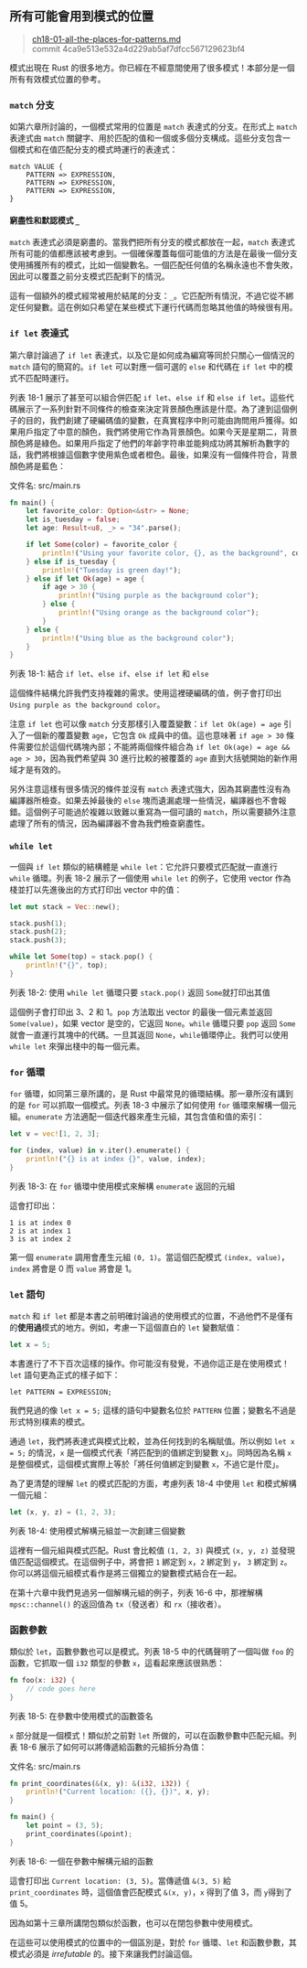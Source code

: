 ## 所有可能會用到模式的位置

> [ch18-01-all-the-places-for-patterns.md](https://github.com/rust-lang/book/blob/master/second-edition/src/ch18-01-all-the-places-for-patterns.md)
> <br>
> commit 4ca9e513e532a4d229ab5af7dfcc567129623bf4

模式出現在 Rust 的很多地方。你已經在不經意間使用了很多模式！本部分是一個所有有效模式位置的參考。

### `match` 分支

如第六章所討論的，一個模式常用的位置是 `match` 表達式的分支。在形式上 `match` 表達式由 `match` 關鍵字、用於匹配的值和一個或多個分支構成。這些分支包含一個模式和在值匹配分支的模式時運行的表達式：

```
match VALUE {
    PATTERN => EXPRESSION,
    PATTERN => EXPRESSION,
    PATTERN => EXPRESSION,
}
```

#### 窮盡性和默認模式 `_`

`match` 表達式必須是窮盡的。當我們把所有分支的模式都放在一起，`match` 表達式所有可能的值都應該被考慮到。一個確保覆蓋每個可能值的方法是在最後一個分支使用捕獲所有的模式，比如一個變數名。一個匹配任何值的名稱永遠也不會失敗，因此可以覆蓋之前分支模式匹配剩下的情況。

這有一個額外的模式經常被用於結尾的分支：`_`。它匹配所有情況，不過它從不綁定任何變數。這在例如只希望在某些模式下運行代碼而忽略其他值的時候很有用。

### `if let` 表達式

第六章討論過了 `if let` 表達式，以及它是如何成為編寫等同於只關心一個情況的 `match` 語句的簡寫的。`if let` 可以對應一個可選的 `else` 和代碼在 `if let` 中的模式不匹配時運行。

列表 18-1 展示了甚至可以組合併匹配 `if let`、`else if` 和 `else if let`。這些代碼展示了一系列針對不同條件的檢查來決定背景顏色應該是什麼。為了達到這個例子的目的，我們創建了硬編碼值的變數，在真實程序中則可能由詢問用戶獲得。如果用戶指定了中意的顏色，我們將使用它作為背景顏色。如果今天是星期二，背景顏色將是綠色。如果用戶指定了他們的年齡字符串並能夠成功將其解析為數字的話，我們將根據這個數字使用紫色或者橙色。最後，如果沒有一個條件符合，背景顏色將是藍色：

<span class="filename">文件名: src/main.rs</span>

```rust
fn main() {
    let favorite_color: Option<&str> = None;
    let is_tuesday = false;
    let age: Result<u8, _> = "34".parse();

    if let Some(color) = favorite_color {
        println!("Using your favorite color, {}, as the background", color);
    } else if is_tuesday {
        println!("Tuesday is green day!");
    } else if let Ok(age) = age {
        if age > 30 {
            println!("Using purple as the background color");
        } else {
            println!("Using orange as the background color");
        }
    } else {
        println!("Using blue as the background color");
    }
}
```

<span class="caption">列表 18-1: 結合 `if let`、`else if`、`else if let` 和 `else`</span>

這個條件結構允許我們支持複雜的需求。使用這裡硬編碼的值，例子會打印出 `Using purple as the background color`。

注意 `if let` 也可以像 `match` 分支那樣引入覆蓋變數：`if let Ok(age) = age` 引入了一個新的覆蓋變數 `age`，它包含 `Ok` 成員中的值。這也意味著 `if age > 30` 條件需要位於這個代碼塊內部；不能將兩個條件組合為 `if let Ok(age) = age && age > 30`，因為我們希望與 30 進行比較的被覆蓋的 `age` 直到大括號開始的新作用域才是有效的。

另外注意這樣有很多情況的條件並沒有 `match` 表達式強大，因為其窮盡性沒有為編譯器所檢查。如果去掉最後的 `else` 塊而遺漏處理一些情況，編譯器也不會報錯。這個例子可能過於複雜以致難以重寫為一個可讀的 `match`，所以需要額外注意處理了所有的情況，因為編譯器不會為我們檢查窮盡性。

### `while let`

一個與 `if let` 類似的結構體是 `while let`：它允許只要模式匹配就一直進行 `while` 循環。列表 18-2 展示了一個使用 `while let` 的例子，它使用 vector 作為棧並打以先進後出的方式打印出 vector 中的值：

```rust
let mut stack = Vec::new();

stack.push(1);
stack.push(2);
stack.push(3);

while let Some(top) = stack.pop() {
    println!("{}", top);
}
```

<span class="caption">列表 18-2: 使用 `while let` 循環只要 `stack.pop()` 返回 `Some`就打印出其值</span>

這個例子會打印出 3、2 和 1。`pop` 方法取出 vector 的最後一個元素並返回`Some(value)`，如果 vector 是空的，它返回 `None`。`while` 循環只要 `pop` 返回 `Some` 就會一直運行其塊中的代碼。一旦其返回 `None`，`while`循環停止。我們可以使用 `while let` 來彈出棧中的每一個元素。

### `for` 循環

`for` 循環，如同第三章所講的，是 Rust 中最常見的循環結構。那一章所沒有講到的是 `for` 可以抓取一個模式。列表 18-3 中展示了如何使用 `for` 循環來解構一個元組。`enumerate` 方法適配一個迭代器來產生元組，其包含值和值的索引：

```rust
let v = vec![1, 2, 3];

for (index, value) in v.iter().enumerate() {
    println!("{} is at index {}", value, index);
}
```

<span class="caption">列表 18-3: 在 `for` 循環中使用模式來解構 `enumerate` 返回的元組</span>

這會打印出：

```
1 is at index 0
2 is at index 1
3 is at index 2
```

第一個 `enumerate` 調用會產生元組 `(0, 1)`。當這個匹配模式 `(index, value)`，`index` 將會是 0 而 `value` 將會是 1。

### `let` 語句

`match` 和 `if let` 都是本書之前明確討論過的使用模式的位置，不過他們不是僅有的**使用過**模式的地方。例如，考慮一下這個直白的 `let` 變數賦值：

```rust
let x = 5;
```

本書進行了不下百次這樣的操作。你可能沒有發覺，不過你這正是在使用模式！`let` 語句更為正式的樣子如下：

```
let PATTERN = EXPRESSION;
```

我們見過的像 `let x = 5;` 這樣的語句中變數名位於 `PATTERN` 位置；變數名不過是形式特別樸素的模式。

通過 `let`，我們將表達式與模式比較，並為任何找到的名稱賦值。所以例如 `let x = 5;` 的情況，`x` 是一個模式代表「將匹配到的值綁定到變數 x」。同時因為名稱 `x` 是整個模式，這個模式實際上等於「將任何值綁定到變數 `x`，不過它是什麼」。

為了更清楚的理解 `let` 的模式匹配的方面，考慮列表 18-4 中使用 `let` 和模式解構一個元組：

```rust
let (x, y, z) = (1, 2, 3);
```

<span class="caption">列表 18-4: 使用模式解構元組並一次創建三個變數</span>

這裡有一個元組與模式匹配。Rust 會比較值 `(1, 2, 3)` 與模式 `(x, y, z)` 並發現值匹配這個模式。在這個例子中，將會把 `1` 綁定到 `x`，`2` 綁定到 `y`， `3` 綁定到 `z`。你可以將這個元組模式看作是將三個獨立的變數模式結合在一起。

在第十六章中我們見過另一個解構元組的例子，列表 16-6 中，那裡解構 `mpsc::channel()` 的返回值為 `tx`（發送者）和 `rx`（接收者）。

### 函數參數

類似於 `let`，函數參數也可以是模式。列表 18-5 中的代碼聲明了一個叫做 `foo` 的函數，它抓取一個 `i32` 類型的參數 `x`，這看起來應該很熟悉：

```rust
fn foo(x: i32) {
    // code goes here
}
```

<span class="caption">列表 18-5: 在參數中使用模式的函數簽名</span>

`x` 部分就是一個模式！類似於之前對 `let` 所做的，可以在函數參數中匹配元組。列表 18-6 展示了如何可以將傳遞給函數的元組拆分為值：

<span class="filename">文件名: src/main.rs</span>

```rust
fn print_coordinates(&(x, y): &(i32, i32)) {
    println!("Current location: ({}, {})", x, y);
}

fn main() {
    let point = (3, 5);
    print_coordinates(&point);
}
```

<span class="caption">列表 18-6: 一個在參數中解構元組的函數</span>

這會打印出 `Current location: (3, 5)`。當傳遞值 `&(3, 5)` 給 `print_coordinates` 時，這個值會匹配模式 `&(x, y)`，`x` 得到了值 3，而 `y`得到了值 5。

因為如第十三章所講閉包類似於函數，也可以在閉包參數中使用模式。

在這些可以使用模式的位置中的一個區別是，對於 `for` 循環、`let` 和函數參數，其模式必須是 *irrefutable* 的。接下來讓我們討論這個。